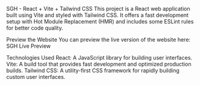 SGH - React + Vite + Tailwind CSS
This project is a React web application built using Vite and styled with Tailwind CSS. It offers a fast development setup with Hot Module Replacement (HMR) and includes some ESLint rules for better code quality.

Preview the Website
You can preview the live version of the website here: SGH Live Preview

Technologies Used
React: A JavaScript library for building user interfaces.
Vite: A build tool that provides fast development and optimized production builds.
Tailwind CSS: A utility-first CSS framework for rapidly building custom user interfaces.
